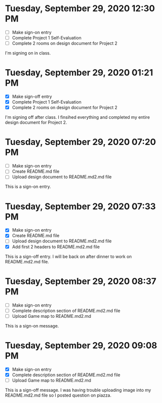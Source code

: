 # Tuesday, September 29, 2020 12:30 PM
- [ ] Make sign-on entry
- [ ] Complete Project 1 Self-Evaluation 
- [ ] Complete 2 rooms on design document for Project 2

I'm signing on in class.

# Tuesday, September 29, 2020 01:21 PM
- [X] Make sign-off entry
- [X] Complete Project 1 Self-Evaluation 
- [X] Complete 2 rooms on design document for Project 2

I'm signing off after class. I finsihed everything and completed my entire design document for Project 2.

# Tuesday, September 29, 2020 07:20 PM
- [ ] Make sign-on entry
- [ ] Create README.md file 
- [ ] Upload design document to README.md2.md file

This is a sign-on entry.

# Tuesday, September 29, 2020 07:33 PM
- [X] Make sign-on entry
- [X] Create README.md file 
- [ ] Upload design document to README.md2.md file
- [X] Add first 2 headers to README.md2.md file

This is a sign-off entry. I will be back on after dinner to work on README.md2.md file.

# Tuesday, September 29, 2020 08:37 PM
- [ ] Make sign-on entry
- [ ] Complete description section of README.md2.md file
- [ ] Upload Game map to README.md2.md

This is a sign-on message.

# Tuesday, September 29, 2020 09:08 PM
- [X] Make sign-on entry
- [X] Complete description section of README.md2.md file
- [ ] Upload Game map to README.md2.md

This is a sign-off message. I was having trouble uploading image into my README.md2.md file so I posted question on piazza.
